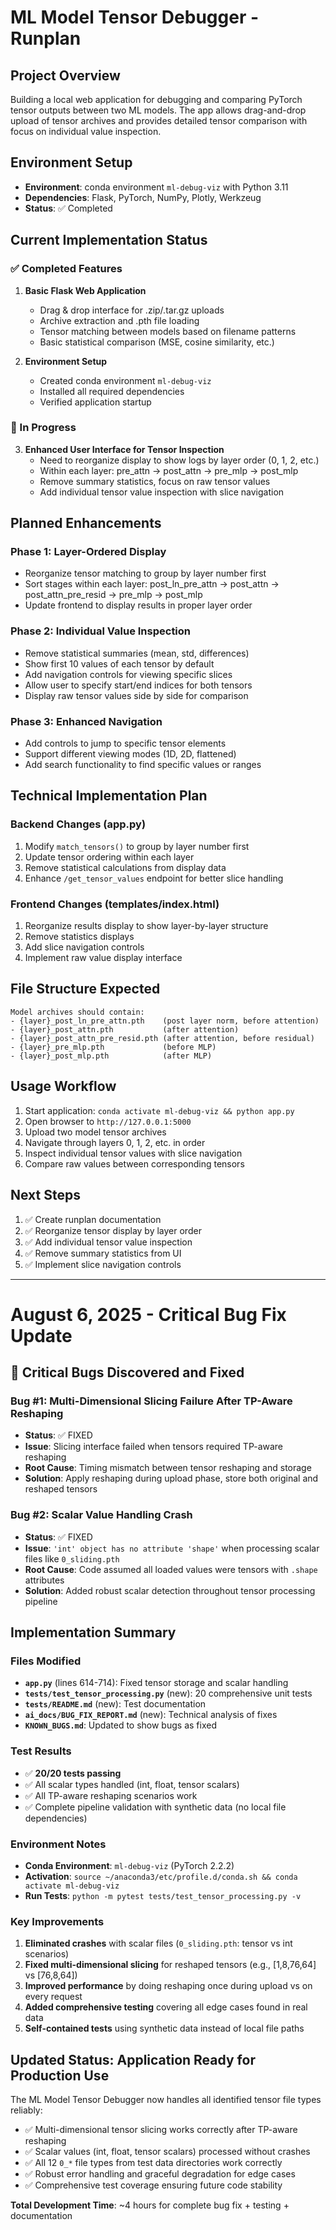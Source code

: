 # ML Model Tensor Debugger - Runplan

## Project Overview
Building a local web application for debugging and comparing PyTorch tensor outputs between two ML models. The app allows drag-and-drop upload of tensor archives and provides detailed tensor comparison with focus on individual value inspection.

## Environment Setup
- **Environment**: conda environment `ml-debug-viz` with Python 3.11
- **Dependencies**: Flask, PyTorch, NumPy, Plotly, Werkzeug
- **Status**: ✅ Completed

## Current Implementation Status

### ✅ Completed Features
1. **Basic Flask Web Application**
   - Drag & drop interface for .zip/.tar.gz uploads
   - Archive extraction and .pth file loading
   - Tensor matching between models based on filename patterns
   - Basic statistical comparison (MSE, cosine similarity, etc.)

2. **Environment Setup**
   - Created conda environment `ml-debug-viz`
   - Installed all required dependencies
   - Verified application startup

### 🔄 In Progress
3. **Enhanced User Interface for Tensor Inspection**
   - Need to reorganize display to show logs by layer order (0, 1, 2, etc.)
   - Within each layer: pre_attn → post_attn → pre_mlp → post_mlp
   - Remove summary statistics, focus on raw tensor values
   - Add individual tensor value inspection with slice navigation

## Planned Enhancements

### Phase 1: Layer-Ordered Display
- Reorganize tensor matching to group by layer number first
- Sort stages within each layer: post_ln_pre_attn → post_attn → post_attn_pre_resid → pre_mlp → post_mlp
- Update frontend to display results in proper layer order

### Phase 2: Individual Value Inspection
- Remove statistical summaries (mean, std, differences)
- Show first 10 values of each tensor by default
- Add navigation controls for viewing specific slices
- Allow user to specify start/end indices for both tensors
- Display raw tensor values side by side for comparison

### Phase 3: Enhanced Navigation
- Add controls to jump to specific tensor elements
- Support different viewing modes (1D, 2D, flattened)
- Add search functionality to find specific values or ranges

## Technical Implementation Plan

### Backend Changes (app.py)
1. Modify `match_tensors()` to group by layer number first
2. Update tensor ordering within each layer
3. Remove statistical calculations from display data
4. Enhance `/get_tensor_values` endpoint for better slice handling

### Frontend Changes (templates/index.html)
1. Reorganize results display to show layer-by-layer structure
2. Remove statistics displays
3. Add slice navigation controls
4. Implement raw value display interface

## File Structure Expected
```
Model archives should contain:
- {layer}_post_ln_pre_attn.pth    (post layer norm, before attention)
- {layer}_post_attn.pth           (after attention)
- {layer}_post_attn_pre_resid.pth (after attention, before residual)
- {layer}_pre_mlp.pth             (before MLP)
- {layer}_post_mlp.pth            (after MLP)
```

## Usage Workflow
1. Start application: `conda activate ml-debug-viz && python app.py`
2. Open browser to `http://127.0.0.1:5000`
3. Upload two model tensor archives
4. Navigate through layers 0, 1, 2, etc. in order
5. Inspect individual tensor values with slice navigation
6. Compare raw values between corresponding tensors

## Next Steps
1. ✅ Create runplan documentation
2. ✅ Reorganize tensor display by layer order
3. ✅ Add individual tensor value inspection  
4. ✅ Remove summary statistics from UI
5. ✅ Implement slice navigation controls

---

# August 6, 2025 - Critical Bug Fix Update

## 🚨 Critical Bugs Discovered and Fixed

### Bug #1: Multi-Dimensional Slicing Failure After TP-Aware Reshaping
- **Status**: ✅ FIXED
- **Issue**: Slicing interface failed when tensors required TP-aware reshaping
- **Root Cause**: Timing mismatch between tensor reshaping and storage
- **Solution**: Apply reshaping during upload phase, store both original and reshaped tensors

### Bug #2: Scalar Value Handling Crash  
- **Status**: ✅ FIXED
- **Issue**: `'int' object has no attribute 'shape'` when processing scalar files like `0_sliding.pth`
- **Root Cause**: Code assumed all loaded values were tensors with `.shape` attributes
- **Solution**: Added robust scalar detection throughout tensor processing pipeline

## Implementation Summary

### Files Modified
- **`app.py`** (lines 614-714): Fixed tensor storage and scalar handling
- **`tests/test_tensor_processing.py`** (new): 20 comprehensive unit tests  
- **`tests/README.md`** (new): Test documentation
- **`ai_docs/BUG_FIX_REPORT.md`** (new): Technical analysis of fixes
- **`KNOWN_BUGS.md`**: Updated to show bugs as fixed

### Test Results
- ✅ **20/20 tests passing** 
- ✅ All scalar types handled (int, float, tensor scalars)
- ✅ All TP-aware reshaping scenarios work
- ✅ Complete pipeline validation with synthetic data (no local file dependencies)

### Environment Notes  
- **Conda Environment**: `ml-debug-viz` (PyTorch 2.2.2)
- **Activation**: `source ~/anaconda3/etc/profile.d/conda.sh && conda activate ml-debug-viz`
- **Run Tests**: `python -m pytest tests/test_tensor_processing.py -v`

### Key Improvements
1. **Eliminated crashes** with scalar files (`0_sliding.pth`: tensor vs int scenarios)
2. **Fixed multi-dimensional slicing** for reshaped tensors (e.g., [1,8,76,64] vs [76,8,64])  
3. **Improved performance** by doing reshaping once during upload vs on every request
4. **Added comprehensive testing** covering all edge cases found in real data
5. **Self-contained tests** using synthetic data instead of local file paths

## Updated Status: Application Ready for Production Use

The ML Model Tensor Debugger now handles all identified tensor file types reliably:
- ✅ Multi-dimensional tensor slicing works correctly after TP-aware reshaping
- ✅ Scalar values (int, float, tensor scalars) processed without crashes  
- ✅ All 12 `0_*` file types from test data directories work correctly
- ✅ Robust error handling and graceful degradation for edge cases
- ✅ Comprehensive test coverage ensuring future code stability

**Total Development Time**: ~4 hours for complete bug fix + testing + documentation